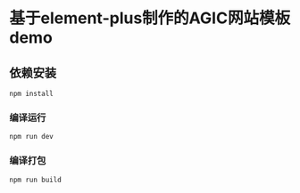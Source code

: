 # 基于element-plus制作的AGIC网站模板demo 

## 依赖安装
```
npm install
```

### 编译运行
```
npm run dev
```

### 编译打包
```
npm run build
```
